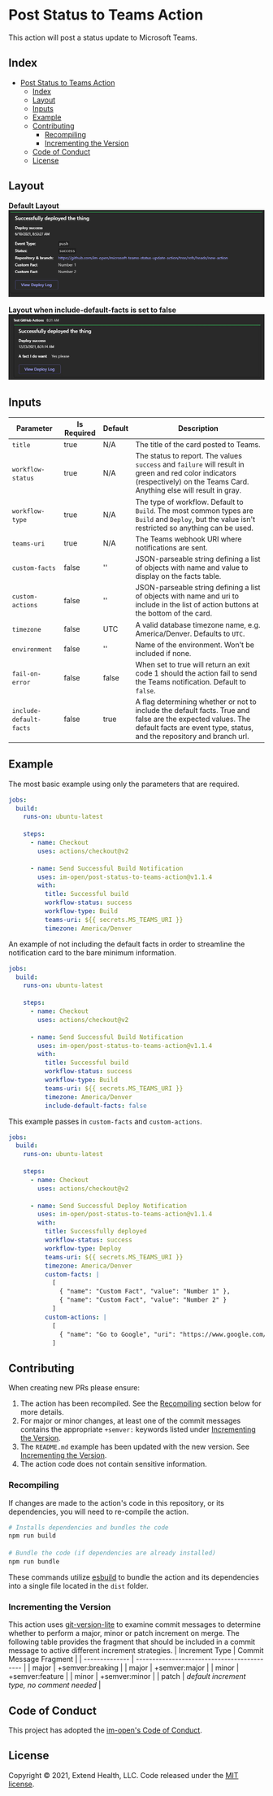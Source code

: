 # Post Status to Teams Action

This action will post a status update to Microsoft Teams.
    
## Index 

- [Post Status to Teams Action](#post-status-to-teams-action)
  - [Index](#index)
  - [Layout](#layout)
  - [Inputs](#inputs)
  - [Example](#example)
  - [Contributing](#contributing)
    - [Recompiling](#recompiling)
    - [Incrementing the Version](#incrementing-the-version)
  - [Code of Conduct](#code-of-conduct)
  - [License](#license)

## Layout

**Default Layout**
![](images/Teams_Notification_Card.PNG)

**Layout when include-default-facts is set to false**
![](images/notification-without-default-facts.png)

## Inputs
| Parameter               | Is Required | Default | Description                                                                                                                                                                          |
| ----------------------- | ----------- | ------- | ------------------------------------------------------------------------------------------------------------------------------------------------------------------------------------ |
| `title`                 | true        | N/A     | The title of the card posted to Teams.                                                                                                                                               |
| `workflow-status`       | true        | N/A     | The status to report. The values `success` and `failure` will result in green and red color indicators (respectively) on the Teams Card. Anything else will result in gray.          |
| `workflow-type`         | true        | N/A     | The type of workflow. Default to `Build`. The most common types are `Build` and `Deploy`, but the value isn't restricted so anything can be used.                                    |
| `teams-uri`             | true        | N/A     | The Teams webhook URI where notifications are sent.                                                                                                                                  |
| `custom-facts`          | false       | ''      | JSON-parseable string defining a list of objects with name and value to display on the facts table.                                                                                  |
| `custom-actions`        | false       | ''      | JSON-parseable string defining a list of objects with name and uri to include in the list of action buttons at the bottom of the card.                                               |
| `timezone`              | false       | UTC     | A valid database timezone name, e.g. America/Denver. Defaults to `UTC`.                                                                                                              |
| `environment`           | false       | ''      | Name of the environment. Won't be included if none.                                                                                                                                  |
| `fail-on-error`         | false       | false   | When set to true will return an exit code 1 should the action fail to send the Teams notification. Default to `false`.                                                               |
| `include-default-facts` | false       | true    | A flag determining whether or not to include the default facts. True and false are the expected values. The default facts are event type, status, and the repository and branch url. |


## Example

The most basic example using only the parameters that are required.
```yml
jobs:
  build:
    runs-on: ubuntu-latest

    steps:
      - name: Checkout
        uses: actions/checkout@v2

      - name: Send Successful Build Notification
        uses: im-open/post-status-to-teams-action@v1.1.4
        with:
          title: Successful build
          workflow-status: success
          workflow-type: Build
          teams-uri: ${{ secrets.MS_TEAMS_URI }}
          timezone: America/Denver
```

An example of not including the default facts in order to streamline the notification card to the bare minimum information.
```yml
jobs:
  build:
    runs-on: ubuntu-latest

    steps:
      - name: Checkout
        uses: actions/checkout@v2

      - name: Send Successful Build Notification
        uses: im-open/post-status-to-teams-action@v1.1.4
        with:
          title: Successful build
          workflow-status: success
          workflow-type: Build
          teams-uri: ${{ secrets.MS_TEAMS_URI }}
          timezone: America/Denver
          include-default-facts: false
```

This example passes in `custom-facts` and `custom-actions`.
```yml
jobs:
  build:
    runs-on: ubuntu-latest

    steps:
      - name: Checkout
        uses: actions/checkout@v2

      - name: Send Successful Deploy Notification
        uses: im-open/post-status-to-teams-action@v1.1.4
        with:
          title: Successfully deployed
          workflow-status: success
          workflow-type: Deploy
          teams-uri: ${{ secrets.MS_TEAMS_URI }}
          timezone: America/Denver
          custom-facts: |
            [
              { "name": "Custom Fact", "value": "Number 1" },
              { "name": "Custom Fact", "value": "Number 2" }
            ]
          custom-actions: |
            [
              { "name": "Go to Google", "uri": "https://www.google.com/" }
            ]
```

## Contributing

When creating new PRs please ensure:
1. The action has been recompiled.  See the [Recompiling](#recompiling) section below for more details.
2. For major or minor changes, at least one of the commit messages contains the appropriate `+semver:` keywords listed under [Incrementing the Version](#incrementing-the-version).
3. The `README.md` example has been updated with the new version.  See [Incrementing the Version](#incrementing-the-version).
4. The action code does not contain sensitive information.

### Recompiling

If changes are made to the action's code in this repository, or its dependencies, you will need to re-compile the action.

```sh
# Installs dependencies and bundles the code
npm run build

# Bundle the code (if dependencies are already installed)
npm run bundle
```

These commands utilize [esbuild](https://esbuild.github.io/getting-started/#bundling-for-node) to bundle the action and
its dependencies into a single file located in the `dist` folder.

### Incrementing the Version

This action uses [git-version-lite] to examine commit messages to determine whether to perform a major, minor or patch increment on merge.  The following table provides the fragment that should be included in a commit message to active different increment strategies.
| Increment Type | Commit Message Fragment                     |
| -------------- | ------------------------------------------- |
| major          | +semver:breaking                            |
| major          | +semver:major                               |
| minor          | +semver:feature                             |
| minor          | +semver:minor                               |
| patch          | *default increment type, no comment needed* |

## Code of Conduct

This project has adopted the [im-open's Code of Conduct](https://github.com/im-open/.github/blob/master/CODE_OF_CONDUCT.md).

## License

Copyright &copy; 2021, Extend Health, LLC. Code released under the [MIT license](LICENSE).

[git-version-lite]: https://github.com/im-open/git-version-lite
